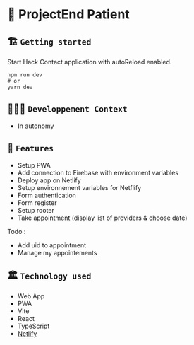 # 🚀 ProjectEnd Patient

## 🏗️ `Getting started`
Start Hack Contact application with autoReload enabled.
```
npm run dev
# or
yarn dev
```

## 🧑🏽‍💻 `Developpement Context`
- In autonomy

## 🧱 `Features`
- Setup PWA
- Add connection to Firebase with environment variables
- Deploy app on Netlify
- Setup environnement variables for Netflify
- Form authentication
- Form register
- Setup rooter
- Take appointment (display list of providers & choose date)

Todo :
- Add uid to appointment
- Manage my appointements

## 🏛️ `Technology used`
- Web App
- PWA
- Vite
- React
- TypeScript
- [Netlify](https://webmobile-projectend-patient.netlify.app/)

